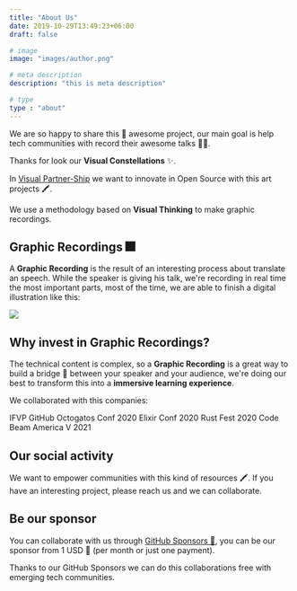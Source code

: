 ```yaml
---
title: "About Us"
date: 2019-10-29T13:49:23+06:00
draft: false

# image
image: "images/author.png"

# meta description
description: "this is meta description"

# type
type : "about"
---
```



We are so happy to share this 💖 awesome project, our main goal is help tech communities with record their awesome talks 🧑‍🎨.

Thanks for look our **Visual Constellations** ✨.

In [Visual Partner-Ship](https://visualpartnership.xyz/) we want to innovate in Open Source with this art projects 🖍.

We use a methodology based on **Visual Thinking** to make graphic recordings.

## Graphic Recordings 🎆

A **Graphic Recording** is the result of an interesting process about translate an speech. While the speaker is giving his talk, we're recording in real time the most important parts, most of the time, we are able to finish a digital illustration like this:

![](https://raw.githubusercontent.com/visualpartnership/gallery/main/visual_partner/Ilustraci%C3%B3n_sin_t%C3%ADtulo%201.png)

## Why invest in Graphic Recordings?

The technical content is complex, so a **Graphic Recording** is a great way to build a bridge 🌉 between your speaker and your audience, we're doing our best to transform this into a **immersive learning experience**.

We collaborated with this companies:

IFVP
GitHub Octogatos Conf 2020
Elixir Conf 2020
Rust Fest 2020
Code Beam America V 2021

## Our social activity

We want to empower communities with this kind of resources 🖍. If you have an interesting project, please reach us and we can collaborate.

## Be our sponsor

You can collaborate with us through [GitHub Sponsors 💖](https://github.com/sponsors/carlogilmar), you can be our sponsor from 1 USD 🤑 (per month or just one payment).

Thanks to our GitHub Sponsors we can do this collaborations free with emerging tech communities.




